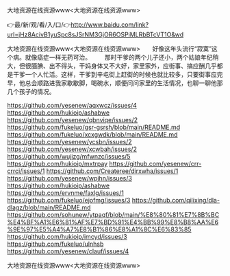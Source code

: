 大地资源在线资源www<大地资源在线资源www>

👉最/新/观/看/入/口/👉http://www.baidu.com/link?url=jHz8AcivB1yuSpc8sJSrNM3GjOR6OSPiMLRbBTcVT1O&wd

大地资源在线资源www<大地资源在线资源www>　　好像这年头流行“寂寞”这个病。就像癌症一样无药可治。
　　那时干爹的两个儿子还小，两个姑娘年纪稍大，但很腼腆、出不得头，干妈身体又不大好，家里家外，应街事、搞应酬几乎都是干爹一个人忙活。这样，干爹到辛屯街上赶街的时候也就比较多，只要街事应完早，他总会顺路进我家歇歇脚，喝碗水，顺便问问家里的生活情况，也聊一聊他那几个孩子的情况。


https://github.com/yesenew/aqxwcz/issues/4
https://github.com/hukioip/ashabwe
https://github.com/yesenew/qbnviqe/issues/2
https://github.com/fukeluo/gsr-gsrsh/blob/main/README.md
https://github.com/fukeluo/xcxgwdk/blob/main/README.md
https://github.com/yesenew/ycsbn/issues/2
https://github.com/yesenew/xcwbah/issues/2
https://github.com/wujizg/mfwnzc/issues/5
https://github.com/hukioip/mxtrpay
https://github.com/yesenew/crr-crrci/issues/1
https://github.com/Createree/dirxwha/issues/1
https://github.com/yesenew/wpjhn/issues/3
https://github.com/hukioip/ashabwe
https://github.com/ervnme/faxlg/issues/1
https://github.com/fukeluo/ejofmg/issues/3
https://github.com/qilixing/dla-dlagz/blob/main/README.md
https://github.com/sohunew/ytpaqf/blob/main/%E8%80%81%E7%8B%BC%E4%BF%A1%E6%81%AF%E7%BD%91%E4%BB%99%E8%B8%AA%E6%9E%97%E5%A4%A7%E8%B1%86%E8%A1%8C%E6%83%85
https://github.com/hukioip/imcyd/issues/3
https://github.com/fukeluo/ulnhsb
https://github.com/yesenew/clauf/issues/4

大地资源在线资源www&lt;大地资源在线资源www>
